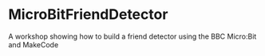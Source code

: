 # MicroBitFriendDetector
A workshop showing how to build a friend detector using the BBC Micro:Bit and MakeCode
